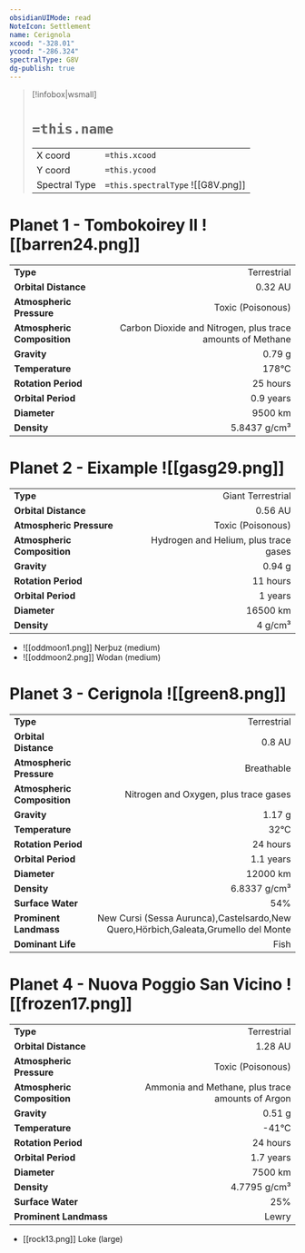 ```yaml
---
obsidianUIMode: read
NoteIcon: Settlement
name: Cerignola
xcood: "-328.01"
ycood: "-286.324"
spectralType: G8V
dg-publish: true
---
```

> [!infobox|wsmall]
> # `=this.name`
> | | |
> | - | - |
> | X coord | `=this.xcood` |
> | Y coord| `=this.ycood` |
> | Spectral Type | `=this.spectralType` ![[G8V.png]] |

# Planet 1 - Tombokoirey II ![[barren24.png]]
|                             |                           |
| --------------------------- | -------------------------:|
| **Type**                    |             Terrestrial |
| **Orbital Distance**        |   0.32 AU |
| **Atmospheric Pressure**    |       Toxic (Poisonous) |
| **Atmospheric Composition** |      Carbon Dioxide and Nitrogen, plus trace amounts of Methane |
| **Gravity**                 |        0.79 g |
| **Temperature**             |    178°C |
| **Rotation Period**         |  25 hours |
| **Orbital Period** | 0.9 years |
| **Diameter**                |      9500 km | 
| **Density**                 |    5.8437 g/cm³ |





# Planet 2 - Eixample ![[gasg29.png]]
|                             |                           |
| --------------------------- | -------------------------:|
| **Type**                    |             Giant Terrestrial |
| **Orbital Distance**        |   0.56 AU |
| **Atmospheric Pressure**    |       Toxic (Poisonous) |
| **Atmospheric Composition** |      Hydrogen and Helium, plus trace gases |
| **Gravity**                 |        0.94 g |
| **Rotation Period**         |  11 hours |
| **Orbital Period** | 1 years |
| **Diameter**                |      16500 km | 
| **Density**                 |    4 g/cm³ |



- ![[oddmoon1.png]] Nerþuz (medium)
- ![[oddmoon2.png]] Wodan (medium)


# Planet 3 - Cerignola ![[green8.png]]
|                             |                           |
| --------------------------- | -------------------------:|
| **Type**                    |             Terrestrial |
| **Orbital Distance**        |   0.8 AU |
| **Atmospheric Pressure**    |       Breathable |
| **Atmospheric Composition** |      Nitrogen and Oxygen, plus trace gases |
| **Gravity**                 |        1.17 g |
| **Temperature**             |    32°C |
| **Rotation Period**         |  24 hours |
| **Orbital Period** | 1.1 years |
| **Diameter**                |      12000 km | 
| **Density**                 |    6.8337 g/cm³ |
| **Surface Water**           |           54% | 
| **Prominent Landmass**      |         New Cursi (Sessa Aurunca),Castelsardo,New Quero,Hörbich,Galeata,Grumello del Monte | 
| **Dominant Life**           |         Fish |





# Planet 4 - Nuova Poggio San Vicino ![[frozen17.png]]
|                             |                           |
| --------------------------- | -------------------------:|
| **Type**                    |             Terrestrial |
| **Orbital Distance**        |   1.28 AU |
| **Atmospheric Pressure**    |       Toxic (Poisonous) |
| **Atmospheric Composition** |      Ammonia and Methane, plus trace amounts of Argon |
| **Gravity**                 |        0.51 g |
| **Temperature**             |    -41°C |
| **Rotation Period**         |  24 hours |
| **Orbital Period** | 1.7 years |
| **Diameter**                |      7500 km | 
| **Density**                 |    4.7795 g/cm³ |
| **Surface Water**           |           25% | 
| **Prominent Landmass**      |         Lewry | 



- [[rock13.png]] Loke (large)

